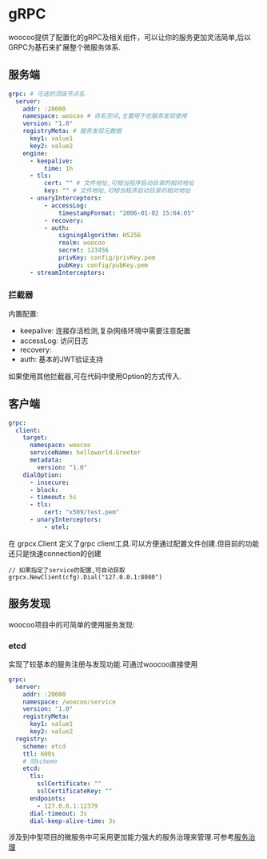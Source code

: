 # gRPC

woocoo提供了配置化的gRPC及相关组件，可以让你的服务更加灵活简单,后以GRPC为基石来扩展整个微服务体系.

## 服务端

```yaml
grpc: # 可选的顶级节点名
  server:
    addr: :20000
    namespace: woocoo # 命名空间,主要用于在服务发现使用
    version: "1.0"
    registryMeta: # 服务发现元数据
      key1: value1
      key2: value2
    engine:
      - keepalive:
          time: 1h
      - tls:
          cert: "" # 文件地址,可相当程序启动目录的相对地址
          key: "" # 文件地址,可相当程序启动目录的相对地址
      - unaryInterceptors:          
          - accessLog:
              timestampFormat: "2006-01-02 15:04:05"
          - recovery:
          - auth:
              signingAlgorithm: HS256
              realm: woocoo
              secret: 123456
              privKey: config/privKey.pem
              pubKey: config/pubKey.pem              
      - streamInterceptors:
```

### 拦截器

内置配置:
- keepalive: 连接存活检测,复杂网络环境中需要注意配置
- accessLog: 访问日志
- recovery:
- auth: 基本的JWT验证支持

如果使用其他拦截器,可在代码中使用Option的方式传入.

## 客户端

```yaml
grpc:
  client:
    target:
      namespace: woocoo
      serviceName: helloworld.Greeter
      metadata: 
        version: "1.0"
    dialOption:
      - insecure:
      - block:
      - timeout: 5s
      - tls:
          cert: "x509/test.pem" 
      - unaryInterceptors:
          - otel:
```

在 grpcx.Client 定义了grpc client工具.可以方便通过配置文件创建.但目前的功能还只是快速connection的创建

```
// 如果指定了service的配置,可自动获取
grpcx.NewClient(cfg).Dial("127.0.0.1:8080")
```

## 服务发现

woocoo项目中的可简单的使用服务发现:

### etcd

实现了较基本的服务注册与发现功能.可通过woocoo直接使用

```yaml
grpc:
  server:
    addr: :20000
    namespace: /woocoo/service
    version: "1.0"
    registryMeta:
      key1: value1
      key2: value2  
  registry:
    scheme: etcd
    ttl: 600s
    # 同scheme
    etcd:
      tls:
        sslCertificate: ""
        sslCertificateKey: ""
      endpoints:
        - 127.0.0.1:12379
      dial-timeout: 3s
      dial-keep-alive-time: 3s
```

涉及到中型项目的微服务中可采用更加能力强大的服务治理来管理.可参考[服务治理](micro.md)

